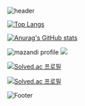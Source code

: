 ![header](https://capsule-render.vercel.app/api?type=rect&color=auto&height=200&section=header&text=JAVA%20STUDY&fontSize=50&animation=twinkling)

[![Top Langs](https://github-readme-stats.vercel.app/api/top-langs/?username=JSL107)](https://github.com/JSL107/github-readme-stats)

[![Anurag's GitHub stats](https://github-readme-stats.vercel.app/api?username=JSL107)](https://github.com/JSL107/github-readme-stats)

<!-- BackJoon Tier -->
![mazandi profile](http://mazandi.herokuapp.com/api?handle={JSL107}&theme=warm)
<img src="http://mazandi.herokuapp.com/api?handle={JSL107}&theme=warm"/>

<!-- BOX -->
[![Solved.ac
프로필](http://mazassumnida.wtf/api/v2/generate_badge?boj={juneseok0107})](https://solved.ac/{juneseok0107})

<!-- MINI -->
[![Solved.ac
프로필](http://mazassumnida.wtf/api/mini/generate_badge?boj={juneseok0107})](https://solved.ac/{juneseok0107})

![Footer](https://capsule-render.vercel.app/api?type=waving&color=auto&height=200&section=footer)